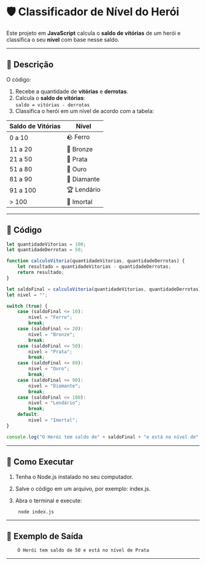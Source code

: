 # 🛡️ Classificador de Nível do Herói

Este projeto em **JavaScript** calcula o **saldo de vitórias** de um herói e classifica o seu **nível** com base nesse saldo.

---

## 📜 Descrição

O código:
1. Recebe a quantidade de **vitórias** e **derrotas**.
2. Calcula o **saldo de vitórias**:  
   ```saldo = vitórias - derrotas```
3. Classifica o herói em um nível de acordo com a tabela:

| Saldo de Vitórias | Nível      |
|-------------------|-----------|
| 0 a 10            | 🪨 Ferro  |
| 11 a 20           | 🥉 Bronze |
| 21 a 50           | 🥈 Prata  |
| 51 a 80           | 🥇 Ouro   |
| 81 a 90           | 💎 Diamante |
| 91 a 100          | 🏆 Lendário |
| > 100             | 🐉 Imortal |

---

## 📂 Código

```javascript
let quantidadeVitorias = 100;
let quantidadeDerrotas = 50;

function calculoVitoria(quantidadeVitorias, quantidadeDerrotas) {
    let resultado = quantidadeVitorias - quantidadeDerrotas;
    return resultado;
}

let saldoFinal = calculoVitoria(quantidadeVitorias, quantidadeDerrotas);
let nivel = "";

switch (true) {
    case (saldoFinal <= 10):
        nivel = "Ferro";
        break;
    case (saldoFinal <= 20):
        nivel = "Bronze";
        break;
    case (saldoFinal <= 50):
        nivel = "Prata";
        break;
    case (saldoFinal <= 80):
        nivel = "Ouro";
        break;
    case (saldoFinal <= 90):
        nivel = "Diamante";
        break;
    case (saldoFinal <= 100):
        nivel = "Lendário";
        break;
    default:
        nivel = "Imortal";
}

console.log("O Herói tem saldo de" + saldoFinal + "e está no nível de" + nivel");
```
---

## 🚀 Como Executar
1. Tenha o Node.js instalado no seu computador.

2. Salve o código em um arquivo, por exemplo: index.js.

3. Abra o terminal e execute:

        node index.js

---

## 📌 Exemplo de Saída

        O Herói tem saldo de 50 e está no nível de Prata

---


